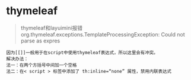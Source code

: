 # thymeleaf

>thymeleaf和layuimini报错org.thymeleaf.exceptions.TemplateProcessingException: Could not parse as expres

```apl
因为[[]]一般用于在script中使用thymeleaf表达式，所以这里会有冲突。
解决办法：
法一：在两个方括号中间加一个空格
法二：在< script > 标签中添加了 th:inline=“none” 属性，禁用内联表达式
```

